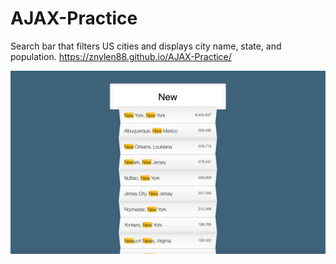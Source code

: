 # AJAX-Practice
Search bar that filters US cities and displays city name, state, and population.
https://znylen88.github.io/AJAX-Practice/

![App Function](https://github.com/znylen88/AJAX-Practice/blob/main/AppImage.png)
